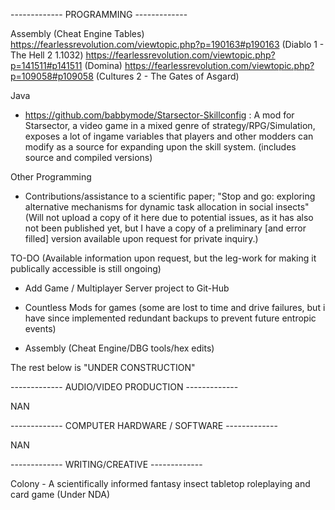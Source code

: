 ------------- PROGRAMMING -------------

Assembly (Cheat Engine Tables)
https://fearlessrevolution.com/viewtopic.php?p=190163#p190163 (Diablo 1 - The Hell 2 1.1032)
https://fearlessrevolution.com/viewtopic.php?p=141511#p141511 (Domina)
https://fearlessrevolution.com/viewtopic.php?p=109058#p109058 (Cultures 2 - The Gates of Asgard)

Java
 - https://github.com/babbymode/Starsector-Skillconfig : A mod for Starsector, a video game in a mixed genre of strategy/RPG/Simulation, exposes a lot of ingame variables that players and other modders can modify as a source for expanding upon the skill system. (includes source and compiled versions)



Other Programming
 - Contributions/assistance to a scientific paper; "Stop and go: exploring alternative mechanisms for dynamic task allocation in social insects" (Will not upload a copy of it here due to potential issues, as it has also not been published yet, but I have a copy of a preliminary [and error filled] version available upon request for private inquiry.)



TO-DO (Available information upon request, but the leg-work for making it publically accessible is still ongoing)

- Add Game / Multiplayer Server project to Git-Hub

- Countless Mods for games (some are lost to time and drive failures, but i have since implemented redundant backups to prevent future entropic events)

- Assembly (Cheat Engine/DBG tools/hex edits)


The rest below is "UNDER CONSTRUCTION"

------------- AUDIO/VIDEO PRODUCTION -------------

NAN







------------- COMPUTER HARDWARE / SOFTWARE -------------

NAN








------------- WRITING/CREATIVE -------------

Colony - A scientifically informed fantasy insect tabletop roleplaying and card game (Under NDA)
